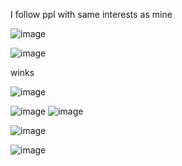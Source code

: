 I follow ppl with same interests as mine

![image](https://github.com/user-attachments/assets/0bbb378d-6b80-47dd-9e8e-9d2acc11fa65)


![image](https://github.com/user-attachments/assets/c61b7251-248e-417d-83f8-1aef3703609b)


winks

![image](https://github.com/user-attachments/assets/7f2e11a9-ad60-4cdb-a8d6-9bce3fde55e4)

![image](https://github.com/user-attachments/assets/f190d8ef-1d20-4dc0-a2f6-d04be825b405)
![image](https://github.com/user-attachments/assets/bdd76334-9ea4-4ac6-879b-50079bd2ead0)

![image](https://github.com/user-attachments/assets/f9ae15a4-b5c4-4560-ac3e-26809cf68b9b)

![image](https://github.com/user-attachments/assets/ea445564-c097-4e87-9a68-b1f9402e684f)
